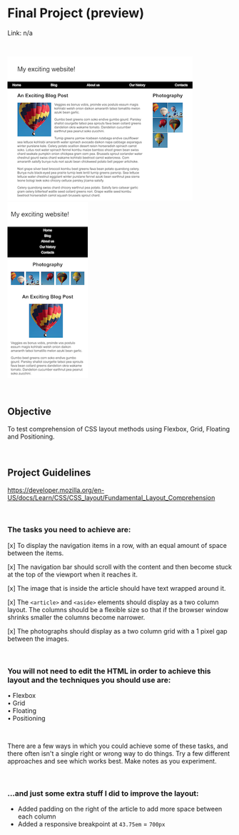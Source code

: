 # Final Project (preview)
Link: n/a

<br>

![CSS Layout Desktop Preview](/images/preview-desktop-layout.png)
![CSS Layout Mobile Preview](/images/preview-mobile-layout.png)

<br>

## Objective
To test comprehension of CSS layout methods using Flexbox, Grid, Floating and Positioning.

<br>

## Project Guidelines
https://developer.mozilla.org/en-US/docs/Learn/CSS/CSS_layout/Fundamental_Layout_Comprehension

<br>

### **The tasks you need to achieve are:**

[x] To display the navigation items in a row, with an equal amount of space between the items.

[x] The navigation bar should scroll with the content and then become stuck at the top of the viewport when it reaches it.

[x] The image that is inside the article should have text wrapped around it.

[x] The `<article>` and `<aside>` elements should display as a two column layout. The columns should be a flexible size so that if the browser window shrinks smaller the columns become narrower.

[x] The photographs should display as a two column grid with a 1 pixel gap between the images.

<br>

### **You will not need to edit the HTML in order to achieve this layout and the techniques you should use are:**

• Flexbox <br>
• Grid <br>
• Floating <br>
• Positioning

<br>

There are a few ways in which you could achieve some of these tasks, and there often isn't a single right or wrong way to do things. Try a few different approaches and see which works best. Make notes as you experiment.

<br>

### **...and just some extra stuff I did to improve the layout:**
- Added padding on the right of the article to add more space between each column
- Added a responsive breakpoint at `43.75em` = `700px`